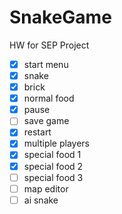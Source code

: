 # SnakeGame
HW for SEP Project

- [x] start menu
- [x] snake
- [x] brick
- [x] normal food
- [x] pause
- [ ] save game
- [x] restart
- [x] multiple players
- [x] special food 1
- [x] special food 2
- [ ] special food 3
- [ ] map editor
- [ ] ai snake